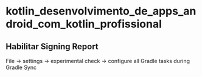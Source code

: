 # kotlin_desenvolvimento_de_apps_android_com_kotlin_profissional

## Habilitar Signing Report

File -> settings -> experimental
check -> configure all Gradle tasks during Gradle Sync
